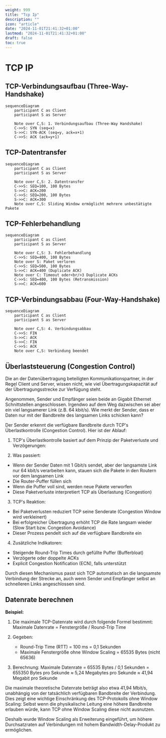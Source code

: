 ```yaml
---
weight: 999
title: "Tcp Ip"
description: ""
icon: "article"
date: "2024-11-01T21:41:32+01:00"
lastmod: "2024-11-01T21:41:32+01:00"
draft: false
toc: true
---
```


# TCP IP

## TCP-Verbindungsaufbau (Three-Way-Handshake)

```mermaid
sequenceDiagram
    participant C as Client
    participant S as Server

    Note over C,S: 1. Verbindungsaufbau (Three-Way Handshake)
    C->>S: SYN (seq=x)
    S->>C: SYN-ACK (seq=y, ack=x+1)
    C->>S: ACK (ack=y+1)
```

## TCP-Datentransfer

```mermaid
sequenceDiagram
    participant C as Client
    participant S as Server

    Note over C,S: 2. Datentransfer
    C->>S: SEQ=100, 100 Bytes
    S->>C: ACK=200
    C->>S: SEQ=200, 100 Bytes
    S->>C: ACK=300
    Note over C,S: Sliding Window ermöglicht mehrere unbestätigte Pakete

```

## TCP-Fehlerbehandlung

```mermaid
sequenceDiagram
    participant C as Client
    participant S as Server

    Note over C,S: 3. Fehlerbehandlung
    C->>S: SEQ=400, 100 Bytes
    Note over S: Paket verloren
    C->>S: SEQ=500, 100 Bytes
    S->>C: ACK=400 (Duplicate ACK)
    Note over C: Timeout oder<br/>3 Duplicate ACKs
    C->>S: SEQ=400, 100 Bytes (Retransmission)
    S->>C: ACK=600

```

## TCP-Verbindungsabbau (Four-Way-Handshake)

```mermaid
sequenceDiagram
    participant C as Client
    participant S as Server

    Note over C,S: 4. Verbindungsabbau
    C->>S: FIN
    S->>C: ACK
    S->>C: FIN
    C->>S: ACK
    Note over C,S: Verbindung beendet

```

## Überlaststeuerung (Congestion Control)

Die an der Datenübertragung beteiligten Kommunikationspartner, in der Regel Client und Server, wissen nicht, wie viel Übertragungskapazität auf der Übertragungsstrecke zur Verfügung steht.

Angenommen, Sender und Empfänger seien beide an Gigabit Ethernet Schnittstellen
angeschlossen. Irgendwo auf dem Weg dazwischen sei aber ein viel langsamerer Link
(z.B. 64 kbit/s). Wie merkt der Sender, dass er Daten nur mit der Bandbreite des
langsamen Links schicken kann?

Der Sender erkennt die verfügbare Bandbreite durch TCP's Überlastkontrolle (Congestion Control). Hier ist der Ablauf:

1. TCP's Überlastkontrolle basiert auf dem Prinzip der Paketverluste und Verzögerungen:

2. Was passiert:
- Wenn der Sender Daten mit 1 Gbit/s sendet, aber der langsamste Link nur 64 kbit/s verarbeiten kann, stauen sich die Pakete in den Routern vor dem langsamen Link
- Die Router-Puffer füllen sich
- Wenn die Puffer voll sind, werden neue Pakete verworfen
- Diese Paketverluste interpretiert TCP als Überlastung (Congestion)

3. TCP's Reaktion:
- Bei Paketverlusten reduziert TCP seine Senderate (Congestion Window wird verkleinert)
- Bei erfolgreicher Übertragung erhöht TCP die Rate langsam wieder (Slow Start bzw. Congestion Avoidance)
- Dieser Prozess pendelt sich auf die verfügbare Bandbreite ein

4. Zusätzliche Indikatoren:
- Steigende Round-Trip Times durch gefüllte Puffer (Bufferbloat)
- Verzögerte oder doppelte ACKs
- Explicit Congestion Notification (ECN), falls unterstützt

Durch diesen Mechanismus passt sich TCP automatisch an die langsamste Verbindung der Strecke an, auch wenn Sender und Empfänger selbst an schnelleren Links angeschlossen sind.

## Datenrate berechnen

**Beispiel:**

1. Die maximale TCP-Datenrate wird durch folgende Formel bestimmt:
   Maximale Datenrate = Fenstergröße / Round-Trip Time

2. Gegeben:
    - Round-Trip Time (RTT) = 100 ms = 0,1 Sekunden
    - Maximale Fenstergröße ohne Window Scaling = 65535 Bytes (nicht 65636)

3. Berechnung:
   Maximale Datenrate = 65535 Bytes / 0,1 Sekunden
   = 655350 Bytes pro Sekunde
   ≈ 5,24 Megabytes pro Sekunde
   ≈ 41,94 Megabit pro Sekunde

Die maximale theoretische Datenrate beträgt also etwa 41,94 Mbit/s, 
unabhängig von der tatsächlich verfügbaren Bandbreite der Verbindung.
Dies zeigt eine wichtige Einschränkung des TCP-Protokolls ohne Window Scaling: 
Selbst wenn die physikalische Leitung eine höhere Bandbreite erlauben würde, 
kann TCP ohne Window Scaling diese nicht ausnutzen.

Deshalb wurde Window Scaling als Erweiterung eingeführt, 
um höhere Durchsatzraten auf Verbindungen mit hohem Bandwidth-Delay-Produkt zu ermöglichen.

